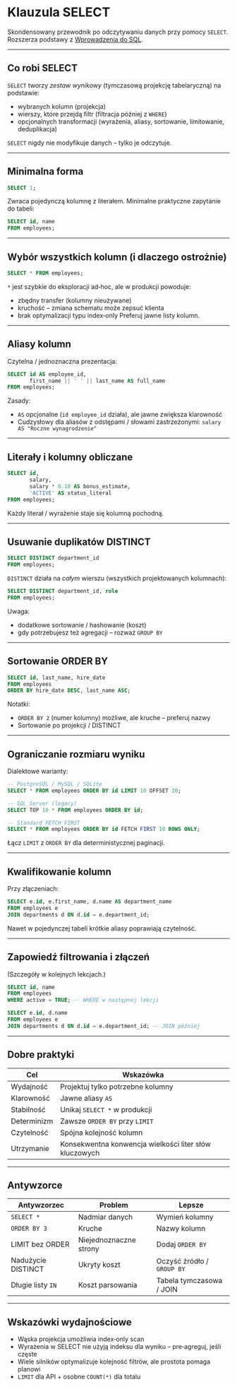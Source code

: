 # Klauzula SELECT

Skondensowany przewodnik po odczytywaniu danych przy pomocy `SELECT`. Rozszerza podstawy z [Wprowadzenia do SQL](sql.md).

---
## Co robi SELECT
`SELECT` tworzy *zestaw wynikowy* (tymczasową projekcję tabelaryczną) na podstawie:
- wybranych kolumn (projekcja)
- wierszy, które przejdą filtr (filtracja później z `WHERE`)
- opcjonalnych transformacji (wyrażenia, aliasy, sortowanie, limitowanie, deduplikacja)

`SELECT` nigdy nie modyfikuje danych – tylko je odczytuje.

---
## Minimalna forma
```sql
SELECT 1;
```
Zwraca pojedynczą kolumnę z literałem. Minimalne praktyczne zapytanie do tabeli:
```sql
SELECT id, name
FROM employees;
```

---
## Wybór wszystkich kolumn (i dlaczego ostrożnie)
```sql
SELECT * FROM employees;
```
`*` jest szybkie do eksploracji ad‑hoc, ale w produkcji powoduje:
- zbędny transfer (kolumny nieużywane)
- kruchość – zmiana schematu może zepsuć klienta
- brak optymalizacji typu index‑only
Preferuj jawne listy kolumn.

---
## Aliasy kolumn
Czytelna / jednoznaczna prezentacja:
```sql
SELECT id AS employee_id,
       first_name || ' ' || last_name AS full_name
FROM employees;
```
Zasady:
- `AS` opcjonalne (`id employee_id` działa), ale jawne zwiększa klarowność
- Cudzysłowy dla aliasów z odstępami / słowami zastrzeżonymi: `salary AS "Roczne wynagrodzenie"`

---
## Literały i kolumny obliczane
```sql
SELECT id,
       salary,
       salary * 0.10 AS bonus_estimate,
       'ACTIVE' AS status_literal
FROM employees;
```
Każdy literał / wyrażenie staje się kolumną pochodną.

---
## Usuwanie duplikatów DISTINCT
```sql
SELECT DISTINCT department_id
FROM employees;
```
`DISTINCT` działa na *całym* wierszu (wszystkich projektowanych kolumnach):
```sql
SELECT DISTINCT department_id, role
FROM employees;
```
Uwaga:
- dodatkowe sortowanie / hashowanie (koszt)
- gdy potrzebujesz też agregacji – rozważ `GROUP BY`

---
## Sortowanie ORDER BY
```sql
SELECT id, last_name, hire_date
FROM employees
ORDER BY hire_date DESC, last_name ASC;
```
Notatki:
- `ORDER BY 2` (numer kolumny) możliwe, ale kruche – preferuj nazwy
- Sortowanie po projekcji / DISTINCT

---
## Ograniczanie rozmiaru wyniku
Dialektowe warianty:
```sql
-- PostgreSQL / MySQL / SQLite
SELECT * FROM employees ORDER BY id LIMIT 10 OFFSET 20;

-- SQL Server (legacy)
SELECT TOP 10 * FROM employees ORDER BY id;

-- Standard FETCH FIRST
SELECT * FROM employees ORDER BY id FETCH FIRST 10 ROWS ONLY;
```
Łącz `LIMIT` z `ORDER BY` dla deterministycznej paginacji.

---
## Kwalifikowanie kolumn
Przy złączeniach:
```sql
SELECT e.id, e.first_name, d.name AS department_name
FROM employees e
JOIN departments d ON d.id = e.department_id;
```
Nawet w pojedynczej tabeli krótkie aliasy poprawiają czytelność.

---
## Zapowiedź filtrowania i złączeń
(Szczegóły w kolejnych lekcjach.)
```sql
SELECT id, name
FROM employees
WHERE active = TRUE; -- WHERE w następnej lekcji
```
```sql
SELECT e.id, d.name
FROM employees e
JOIN departments d ON d.id = e.department_id; -- JOIN później
```

---
## Dobre praktyki
| Cel | Wskazówka |
|-----|-----------|
| Wydajność | Projektuj tylko potrzebne kolumny |
| Klarowność | Jawne aliasy `AS` |
| Stabilność | Unikaj `SELECT *` w produkcji |
| Determinizm | Zawsze `ORDER BY` przy `LIMIT` |
| Czytelność | Spójna kolejność kolumn |
| Utrzymanie | Konsekwentna konwencja wielkości liter słów kluczowych |

---
## Antywzorce
| Antywzorzec | Problem | Lepsze |
|------------|---------|--------|
| `SELECT *` | Nadmiar danych | Wymień kolumny |
| `ORDER BY 3` | Kruche | Nazwy kolumn |
| LIMIT bez ORDER | Niejednoznaczne strony | Dodaj `ORDER BY` |
| Nadużycie DISTINCT | Ukryty koszt | Oczyść źródło / `GROUP BY` |
| Długie listy `IN` | Koszt parsowania | Tabela tymczasowa / JOIN |

---
## Wskazówki wydajnościowe
- Wąska projekcja umożliwia index‑only scan
- Wyrażenia w SELECT nie użyją indeksu dla wyniku – pre‑agreguj, jeśli częste
- Wiele silników optymalizuje kolejność filtrów, ale prostota pomaga planowi
- `LIMIT` dla API + osobne `COUNT(*)` dla totalu

